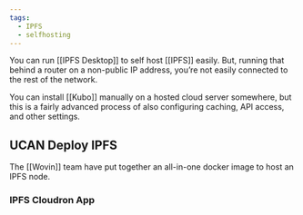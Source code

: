 ```yaml
---
tags:
  - IPFS
  - selfhosting
---
```

You can run [[IPFS Desktop]] to self host [[IPFS]] easily. But, running that behind a router on a non-public IP address, you’re not easily connected to the rest of the network. 

You can install [[Kubo]] manually on a hosted cloud server somewhere, but this is a fairly advanced process of also configuring caching, API access, and other settings. 

## UCAN Deploy IPFS

The [[Wovin]] team have put together an all-in-one docker image to host an IPFS node. 

### IPFS Cloudron App

